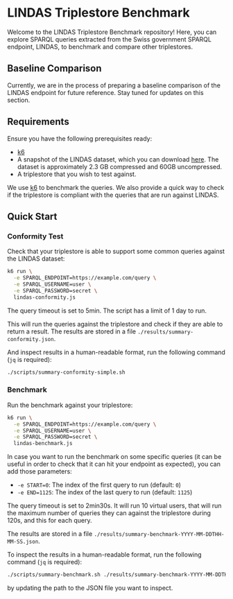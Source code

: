 # LINDAS Triplestore Benchmark

Welcome to the LINDAS Triplestore Benchmark repository!
Here, you can explore SPARQL queries extracted from the Swiss government SPARQL endpoint, LINDAS, to benchmark and compare other triplestores.

## Baseline Comparison

Currently, we are in the process of preparing a baseline comparison of the LINDAS endpoint for future reference.
Stay tuned for updates on this section.

## Requirements

Ensure you have the following prerequisites ready:

- [k6](https://k6.io/docs/get-started/installation/)
- A snapshot of the LINDAS dataset, which you can download [here](https://download.zazukoians.org/lindas/lindas_2024-06-14.nq.gz).
  The dataset is approximately 2.3 GB compressed and 60GB uncompressed.
- A triplestore that you wish to test against.

We use [k6](https://k6.io/) to benchmark the queries.
We also provide a quick way to check if the triplestore is compliant with the queries that are run against LINDAS.

## Quick Start

### Conformity Test

Check that your triplestore is able to support some common queries against the LINDAS dataset:

```sh
k6 run \
  -e SPARQL_ENDPOINT=https://example.com/query \
  -e SPARQL_USERNAME=user \
  -e SPARQL_PASSWORD=secret \
  lindas-conformity.js
```

The query timeout is set to 5min.
The script has a limit of 1 day to run.

This will run the queries against the triplestore and check if they are able to return a result.
The results are stored in a file `./results/summary-conformity.json`.

And inspect results in a human-readable format, run the following command (`jq` is required):

```sh
./scripts/summary-conformity-simple.sh
```

### Benchmark

Run the benchmark against your triplestore:

```sh
k6 run \
  -e SPARQL_ENDPOINT=https://example.com/query \
  -e SPARQL_USERNAME=user \
  -e SPARQL_PASSWORD=secret \
  lindas-benchmark.js
```

In case you want to run the benchmark on some specific queries (it can be useful in order to check that it can hit your endpoint as expected), you can add those parameters:

- `-e START=0`: The index of the first query to run (default: `0`)
- `-e END=1125`: The index of the last query to run (default: `1125`)

The query timeout is set to 2min30s.
It will run 10 virtual users, that will run the maximum number of queries they can against the triplestore during 120s, and this for each query.

The results are stored in a file `./results/summary-benchmark-YYYY-MM-DDTHH-MM-SS.json`.

To inspect the results in a human-readable format, run the following command (`jq` is required):

```sh
./scripts/summary-benchmark.sh ./results/summary-benchmark-YYYY-MM-DDTHH-MM-SS.json
```

by updating the path to the JSON file you want to inspect.
